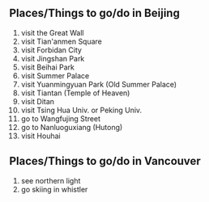 ## Places/Things to go/do in Beijing
1. visit the Great Wall
2. visit Tian'anmen Square
3. visit Forbidan City
4. visit Jingshan Park
5. visit Beihai Park
6. visit Summer Palace
7. visit Yuanmingyuan Park (Old Summer Palace)
8. visit Tiantan (Temple of Heaven)
9. visit Ditan
10. visit Tsing Hua Univ. or Peking Univ.
11. go to Wangfujing Street
12. go to Nanluoguxiang (Hutong)
13. visit Houhai


## Places/Things to go/do in Vancouver
1. see northern light
2. go skiing in whistler
